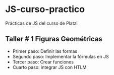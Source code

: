 # JS-curso-practico
Prácticas de JS del curso de Platzi

## Taller # 1 Figuras Geométricas

- Primer paso: Definir las formas
- Segundo paso: Implementar la fórmulas en JS
- Tercer paso: Crear funciones
- Cuarto paso: integrar JS con HTLM

